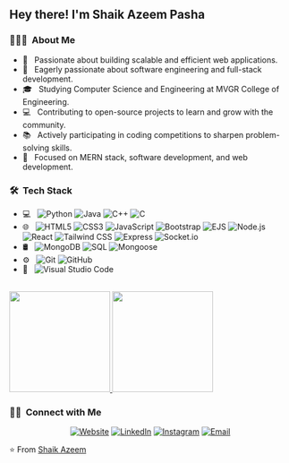 
<h2> Hey there! I'm Shaik Azeem Pasha</h2>

<h3> 👨🏻‍💻 &nbsp;About Me </h3>

- 🚀 &nbsp; Passionate about building scalable and efficient web applications.
- 🤔 &nbsp; Eagerly passionate about software engineering and full-stack development.
- 🎓 &nbsp; Studying Computer Science and Engineering at MVGR College of Engineering.
- 💻 &nbsp; Contributing to open-source projects to learn and grow with the community.
- 📚 &nbsp; Actively participating in coding competitions to sharpen problem-solving skills.
- 🌱 &nbsp; Focused on MERN stack, software development, and web development.

<h3> 🛠 &nbsp;Tech Stack</h3>

- 💻 &nbsp;
  ![Python](https://img.shields.io/badge/-Python-333333?style=flat&logo=python)
  ![Java](https://img.shields.io/badge/-Java-333333?style=flat&logo=Java&logoColor=007396)
  ![C++](https://img.shields.io/badge/-C++-333333?style=flat&logo=C%2B%2B&logoColor=00599C)
  ![C](https://img.shields.io/badge/-C-A8B9CC?style=flat&logo=c&logoColor=black)
- 🌐 &nbsp;
  ![HTML5](https://img.shields.io/badge/-HTML5-333333?style=flat&logo=HTML5)
  ![CSS3](https://img.shields.io/badge/-CSS3-1572B6?style=flat&logo=css3&logoColor=white)
  ![JavaScript](https://img.shields.io/badge/-JavaScript-333333?style=flat&logo=javascript)
  ![Bootstrap](https://img.shields.io/badge/-Bootstrap-333333?style=flat&logo=bootstrap&logoColor=563D7C)
  ![EJS](https://img.shields.io/badge/-EJS-4F5B93?style=flat&logo=ejs&logoColor=white)
  ![Node.js](https://img.shields.io/badge/-Node.js-333333?style=flat&logo=node.js)
  ![React](https://img.shields.io/badge/-React-333333?style=flat&logo=react)
  ![Tailwind CSS](https://img.shields.io/badge/-Tailwind%20CSS-06B6D4?style=flat&logo=tailwind-css&logoColor=white)
  ![Express](https://img.shields.io/badge/-Express-000000?style=flat&logo=express&logoColor=white)
  ![Socket.io](https://img.shields.io/badge/-Socket.io-010101?style=flat&logo=socket.io&logoColor=white)
- 🛢 &nbsp;
   ![MongoDB](https://img.shields.io/badge/-MongoDB-47A248?style=flat&logo=mongodb&logoColor=white)
  ![SQL](https://img.shields.io/badge/-SQL-003B57?style=flat&logo=postgresql&logoColor=white)
  ![Mongoose](https://img.shields.io/badge/-Mongoose-880000?style=flat&logo=mongoose&logoColor=white)
- ⚙️ &nbsp;
  ![Git](https://img.shields.io/badge/-Git-333333?style=flat&logo=git)
  ![GitHub](https://img.shields.io/badge/-GitHub-333333?style=flat&logo=github)
- 🔧 &nbsp;
  ![Visual Studio Code](https://img.shields.io/badge/-Visual%20Studio%20Code-333333?style=flat&logo=visual-studio-code&logoColor=007ACC)
<br/>

<a href="https://github.com/azeem-0">
  <img height="180em" src="https://github-readme-stats.vercel.app/api?username=azeem-0&theme=buefy&show_icons=true" />
  <img height="180em" src="https://github-readme-stats.vercel.app/api/top-langs/?username=azeem-0&theme=buefy&layout=compact" />
</a>

<br/>

<h3> 🤝🏻 &nbsp;Connect with Me </h3>

<p align="center">
<a href="https://azeems-portfolio.onrender.com/"><img alt="Website" src="https://img.shields.io/badge/Website-https://azeems-portfolio.onrender.com/-blue?style=flat-square&logo=google-chrome"></a>
<a href="https://www.linkedin.com/in/azeemshaik025/)"><img alt="LinkedIn" src="https://img.shields.io/badge/LinkedIn-azeemshaik025/-blue?style=flat-square&logo=linkedin"></a>
<a href="https://www.instagram.com/azeem.shaik.16906/"><img alt="Instagram" src="https://img.shields.io/badge/Instagram-azeem.shaik.16906-blue?style=flat-square&logo=instagram"></a>
<a href="mailto:azeemshaik025@gmail.com"><img alt="Email" src="https://img.shields.io/badge/Email-azeemshaik025@gmail.com-blue?style=flat-square&logo=gmail"></a>
</p>

⭐️ From [Shaik Azeem](https://github.com/azeem-0)
